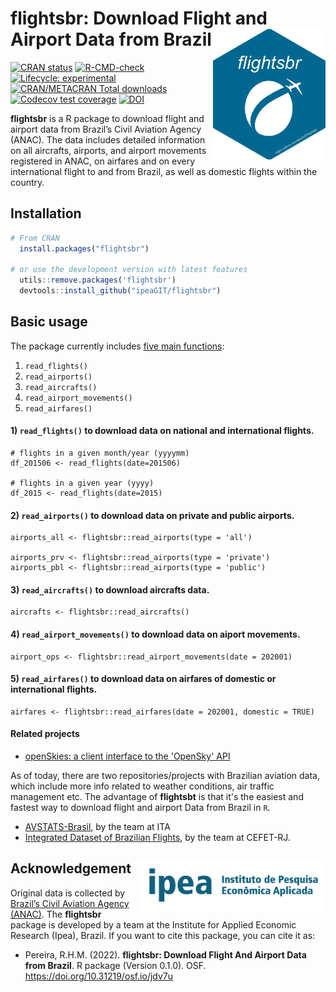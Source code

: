 # flightsbr: Download Flight and Airport Data from Brazil <img align="right" src="man/figures/logo.png?raw=true" alt="logo" width="180">

[![CRAN
   status](https://www.r-pkg.org/badges/version/flightsbr)](https://CRAN.R-project.org/package=flightsbr)
[![R-CMD-check](https://github.com/ipeaGIT/flightsbr/workflows/R-CMD-check/badge.svg)](https://github.com/ipeaGIT/flightsbr/actions)
[![Lifecycle:
     experimental](https://img.shields.io/badge/lifecycle-experimental-orange.svg)](https://lifecycle.r-lib.org/articles/stages.html)
[![CRAN/METACRAN Total
   downloads](http://cranlogs.r-pkg.org/badges/grand-total/flightsbr?color=yellow)](https://CRAN.R-project.org/package=flightsbr)
[![Codecov test
coverage](https://codecov.io/gh/ipeaGIT/flightsbr/branch/main/graph/badge.svg)](https://app.codecov.io/gh/ipeaGIT/flightsbr?branch=main)
[![DOI](https://img.shields.io/badge/DOI-10.31219%2Fosf.io%2Fjdv7u-blue)](https://doi.org/10.31219/osf.io/jdv7u)

**flightsbr** is a R package to download flight and airport data from Brazil’s Civil Aviation Agency (ANAC). The data includes detailed information on all aircrafts, airports, and airport movements registered in ANAC, on airfares and on every international flight to and from Brazil, as well as domestic flights within the country.


## Installation

```R
# From CRAN
  install.packages("flightsbr")

# or use the development version with latest features
  utils::remove.packages('flightsbr')
  devtools::install_github("ipeaGIT/flightsbr")
```


## Basic usage
The package currently includes [five main functions](https://ipeagit.github.io/flightsbr/reference/index.html):

1. `read_flights()`
2. `read_airports()`
3. `read_aircrafts()`
4. `read_airport_movements()`
5. `read_airfares()`


#### 1) `read_flights()` to download data on national and international flights.
```
# flights in a given month/year (yyyymm)
df_201506 <- read_flights(date=201506)

# flights in a given year (yyyy)
df_2015 <- read_flights(date=2015)

```

#### 2) `read_airports()` to download data on private and public airports.
```
airports_all <- flightsbr::read_airports(type = 'all')

airports_prv <- flightsbr::read_airports(type = 'private')
airports_pbl <- flightsbr::read_airports(type = 'public')

```

#### 3) `read_aircrafts()` to download aircrafts data.
```
aircrafts <- flightsbr::read_aircrafts()
```

#### 4) `read_airport_movements()` to download data on aiport movements.
```
airport_ops <- flightsbr::read_airport_movements(date = 202001)
```

#### 5) `read_airfares()` to download data on airfares of domestic or international flights.
```
airfares <- flightsbr::read_airfares(date = 202001, domestic = TRUE)

```

#### **Related projects**

- [openSkies: a client interface to the 'OpenSky' API](https://github.com/Rafael-Ayala/openSkies)

As of today, there are two repositories/projects with Brazilian aviation data, which include more info related to weather conditions, air traffic management etc. The advantage of **flightsbt** is that it's the easiest and fastest way to download flight and airport Data from Brazil in `R`.

- [AVSTATS-Brasil](http://www.nectar.ita.br/avstats/), by the team at ITA
- [Integrated Dataset of Brazilian Flights](https://ieee-dataport.org/documents/brazilian-flights-dataset), by the team at CEFET-RJ.


## Acknowledgement <a href="https://www.ipea.gov.br"><img align="right" src="man/figures/ipea_logo.png" alt="IPEA" width="300" /></a>

Original data is collected by [Brazil’s Civil Aviation Agency (ANAC)](https://www.gov.br/anac/pt-br). The **flightsbr** package is developed by a team at the Institute for Applied Economic Research (Ipea), Brazil. If you want to cite this package, you can cite it as:

* Pereira, R.H.M. (2022). **flightsbr: Download Flight And Airport Data from Brazil**. R package (Version 0.1.0). OSF. https://doi.org/10.31219/osf.io/jdv7u
